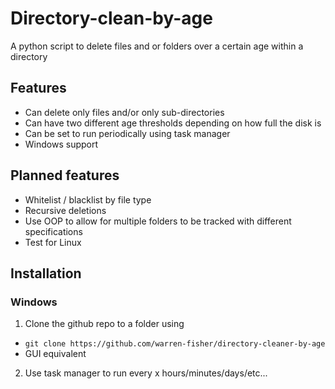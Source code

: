 # Directory-clean-by-age 
 A python script to delete files and or folders over a certain age within a directory 

## Features 
- Can delete only files and/or only sub-directories
- Can have two different age thresholds depending on how full the disk is 
- Can be set to run periodically using task manager 
- Windows support

## Planned features
- Whitelist / blacklist by file type
- Recursive deletions
- Use OOP to allow for multiple folders to be tracked with different specifications
- Test for Linux

## Installation 
### Windows 
1. Clone the github repo to a folder using
- `git clone https://github.com/warren-fisher/directory-cleaner-by-age` 
- GUI equivalent
2. Use task manager to run every x hours/minutes/days/etc...
